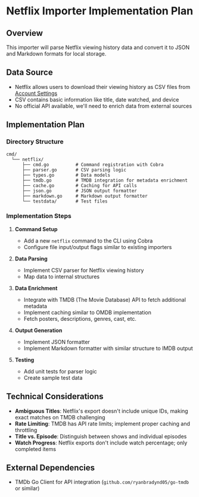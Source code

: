 # Netflix Importer Implementation Plan

## Overview

This importer will parse Netflix viewing history data and convert it to JSON and Markdown formats for local storage.

## Data Source

- Netflix allows users to download their viewing history as CSV files from [Account Settings](https://www.netflix.com/account/getmyinfo)
- CSV contains basic information like title, date watched, and device
- No official API available, we'll need to enrich data from external sources

## Implementation Plan

### Directory Structure

```
cmd/
  └── netflix/
      ├── cmd.go          # Command registration with Cobra
      ├── parser.go       # CSV parsing logic
      ├── types.go        # Data models
      ├── tmdb.go         # TMDB integration for metadata enrichment
      ├── cache.go        # Caching for API calls
      ├── json.go         # JSON output formatter
      ├── markdown.go     # Markdown output formatter
      └── testdata/       # Test files
```

### Implementation Steps

1. **Command Setup**

   - Add a new `netflix` command to the CLI using Cobra
   - Configure file input/output flags similar to existing importers

2. **Data Parsing**

   - Implement CSV parser for Netflix viewing history
   - Map data to internal structures

3. **Data Enrichment**

   - Integrate with TMDB (The Movie Database) API to fetch additional metadata
   - Implement caching similar to OMDB implementation
   - Fetch posters, descriptions, genres, cast, etc.

4. **Output Generation**

   - Implement JSON formatter
   - Implement Markdown formatter with similar structure to IMDB output

5. **Testing**
   - Add unit tests for parser logic
   - Create sample test data

## Technical Considerations

- **Ambiguous Titles**: Netflix's export doesn't include unique IDs, making exact matches on TMDB challenging
- **Rate Limiting**: TMDB has API rate limits; implement proper caching and throttling
- **Title vs. Episode**: Distinguish between shows and individual episodes
- **Watch Progress**: Netflix exports don't include watch percentage; only completed items

## External Dependencies

- TMDb Go Client for API integration (`github.com/ryanbradynd05/go-tmdb` or similar)
